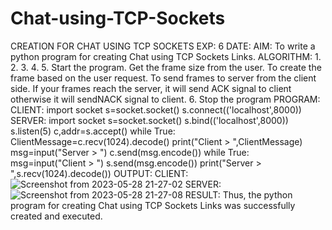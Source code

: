 # Chat-using-TCP-Sockets
CREATION FOR CHAT USING TCP SOCKETS
EXP: 6
DATE:
AIM:
To write a python program for creating Chat using TCP Sockets Links.
ALGORITHM:
1.
2.
3.
4.
5.
Start the program.
Get the frame size from the user.
To create the frame based on the user request.
To send frames to server from the client side.
If your frames reach the server, it will send ACK signal to client otherwise it
will sendNACK signal to client.
6. Stop the program
PROGRAM:
CLIENT:
import socket
s=socket.socket()
s.connect(('localhost',8000))
SERVER:
import socket
s=socket.socket()
s.bind(('localhost',8000))
s.listen(5)
c,addr=s.accept()
while True:
ClientMessage=c.recv(1024).decode()
print("Client > ",ClientMessage)
msg=input("Server > ")
c.send(msg.encode())
while True:
msg=input("Client > ")
s.send(msg.encode())
print("Server > ",s.recv(1024).decode())
OUTPUT:
CLIENT:
![Screenshot from 2023-05-28 21-27-02](https://github.com/Harsayazheni/Chat-using-TCP-Sockets/assets/118708467/4cd4ddb5-9255-42b3-86dc-290edc2d1150)
SERVER:
![Screenshot from 2023-05-28 21-27-08](https://github.com/Harsayazheni/Chat-using-TCP-Sockets/assets/118708467/816b0e5b-bfa9-4d6e-a0fe-86afb4776120)
RESULT:
Thus, the python program for creating Chat using TCP Sockets Links was successfully
created and executed.

